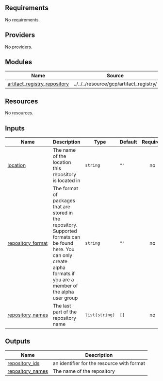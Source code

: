 <!-- BEGIN_TF_DOCS -->
## Requirements

No requirements.

## Providers

No providers.

## Modules

| Name | Source | Version |
|------|--------|---------|
| <a name="module_artifact_registry_repository"></a> [artifact\_registry\_repository](#module\_artifact\_registry\_repository) | ../../../resource/gcp/artifact_registry/ | n/a |

## Resources

No resources.

## Inputs

| Name | Description | Type | Default | Required |
|------|-------------|------|---------|:--------:|
| <a name="input_location"></a> [location](#input\_location) | The name of the location this repository is located in | `string` | `""` | no |
| <a name="input_repository_format"></a> [repository\_format](#input\_repository\_format) | The format of packages that are stored in the repository. Supported formats can be found here. You can only create alpha formats if you are a member of the alpha user group | `string` | `""` | no |
| <a name="input_repository_names"></a> [repository\_names](#input\_repository\_names) | The last part of the repository name | `list(string)` | `[]` | no |

## Outputs

| Name | Description |
|------|-------------|
| <a name="output_repository_ids"></a> [repository\_ids](#output\_repository\_ids) | an identifier for the resource with format |
| <a name="output_repository_names"></a> [repository\_names](#output\_repository\_names) | The name of the repository |
<!-- END_TF_DOCS -->